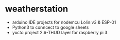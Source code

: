 # weatherstation
- arduino IDE projects for nodemcu Lolin v3 & ESP-01
- Python3 to conncect to google sheets
- yocto project 2.6-THUD layer for raspberry pi 3

